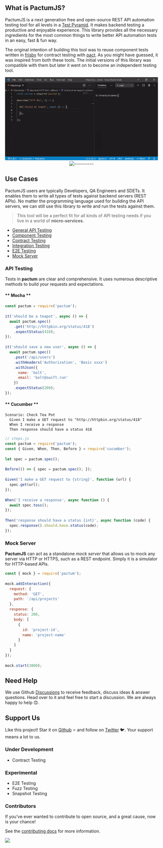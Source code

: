 <!-- <span align="center">

# ![logo](_media/logo.png)

![----------](https://raw.githubusercontent.com/pactumjs/pactum/master/assets/rainbow.png)

</span> -->

## What is PactumJS?

PactumJS is a next generation free and open-source REST API automation testing tool for all levels in a [Test Pyramid](https://martinfowler.com/articles/practical-test-pyramid.html). It makes backend testing a productive and enjoyable experience. This library provides all the necessary ingredients for the most common things to write better API automation tests in an easy, fast & fun way.

The original intention of building this tool was to reuse component tests written in [frisby](https://docs.frisbyjs.com/) for contract testing with [pact](https://docs.pact.io). As you might have guessed, it was inspired from both these tools. The initial versions of this library was compatible with them but later it went on to become an independent testing tool.


<span align="center">

![Demo](_media/demo.gif)
![----------](https://raw.githubusercontent.com/pactumjs/pactum/master/assets/rainbow.png)

</span>


## Use Cases

PactumJS users are typically Developers, QA Engineers and SDETs. It enables them to write all types of tests against backend servers (REST APIs). No matter the programming language used for building the API servers, we can still use this library to write and run the tests against them.

> This tool will be a perfect fit for all kinds of API testing needs if you live in a world of **micro-services**.

- [General API Testing](api-testing)
- [Component Testing](component-testing)
- [Contract Testing](contract-testing)
- [Integration Testing](integration-testing)
- [E2E Testing](e2e-testing)
- [Mock Server](mock-server)

<!-- panels:start -->

<!-- div:left-panel -->

### API Testing

Tests in **pactum** are clear and comprehensive. It uses numerous descriptive methods to build your requests and expectations.

<!-- tabs:start -->

#### ** Mocha **

```js
const pactum = require('pactum');

it('should be a teapot', async () => {
  await pactum.spec()
    .get('http://httpbin.org/status/418')
    .expectStatus(418);
});

it('should save a new user', async () => {
  await pactum.spec()
    .post('/api/users')
    .withHeaders('Authorization', 'Basic xxxx')
    .withJson({
      name: 'bolt',
      email: 'bolt@swift.run'
    })
    .expectStatus(200);
});
```

#### ** Cucumber **

```gherkin
Scenario: Check Tea Pot
  Given I make a GET request to "http://httpbin.org/status/418"
  When I receive a response
  Then response should have a status 418
```

```js
// steps.js
const pactum = require('pactum');
const { Given, When, Then, Before } = require('cucumber');

let spec = pactum.spec();

Before(() => { spec = pactum.spec(); });

Given('I make a GET request to {string}', function (url) {
  spec.get(url);
});

When('I receive a response', async function () {
  await spec.toss();
});

Then('response should have a status {int}', async function (code) {
  spec.response().should.have.status(code);
});
```

<!-- tabs:end -->

<!-- div:right-panel -->

### Mock Server

**PactumJS** can act as a standalone *mock server* that allows us to mock any server via HTTP or HTTPS, such as a REST endpoint. Simply it is a simulator for HTTP-based APIs.

```js
const { mock } = require('pactum');

mock.addInteraction({
  request: {
    method: 'GET',
    path: '/api/projects'
  },
  response: {
    status: 200,
    body: [
      {
        id: 'project-id',
        name: 'project-name'
      }
    ]
  }
});

mock.start(3000);
```

<!-- panels:end -->

## Need Help

We use Github [Discussions](https://github.com/pactumjs/pactum/discussions) to receive feedback, discuss ideas & answer questions. Head over to it and feel free to start a discussion. We are always happy to help 😊.

## Support Us

Like this project! Star it on [Github](https://github.com/pactumjs/pactum/stargazers) ⭐ and follow on [Twitter](https://twitter.com/pactumjs) 🐦. Your support means a lot to us.

### Under Development

- Contract Testing

### Experimental

- E2E Testing
- Fuzz Testing
- Snapshot Testing


### Contributors

If you've ever wanted to contribute to open source, and a great cause, now is your chance!

See the [contributing docs](https://github.com/pactumjs/pactum/blob/master/CONTRIBUTING.md) for more information.

<a href="https://github.com/pactumjs/pactum/graphs/contributors">
  <img src="https://contrib.rocks/image?repo=pactumjs/pactum" />
</a>
<br />
